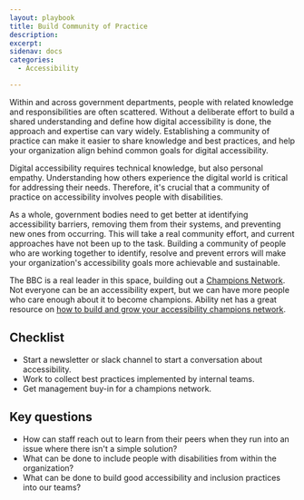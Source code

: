 ```yaml
---
layout: playbook
title: Build Community of Practice
description: 
excerpt: 
sidenav: docs
categories:
  - Accessibility

---
```


Within and across government departments, people with related knowledge and responsibilities are often scattered. Without a deliberate effort to build a shared understanding and define how digital accessibility is done, the approach and expertise can vary widely. Establishing a community of practice can make it easier to share knowledge and best practices, and help your organization align behind common goals for digital accessibility.

Digital accessibility requires technical knowledge, but also personal empathy. Understanding how others experience the digital world is critical for addressing their needs. Therefore, it's crucial that a community of practice on accessibility involves people with disabilities.

As a whole, government bodies need to get better at identifying accessibility barriers, removing them from their systems, and preventing new ones from occurring. This will take a real community effort, and current approaches have not been up to the task. Building a community of people who are working together to identify, resolve and prevent errors will make your organization's accessibility goals more achievable and sustainable.

The BBC is a real leader in this space, building out a [Champions Network](https://www.bbc.co.uk/accessibility/forproducts/champions/). Not everyone can be an accessibility expert, but we can have more people who care enough about it to become champions. Ability net has a great resource on [how to build and grow your accessibility champions network](https://abilitynet.org.uk/news-blogs/how-build-and-grow-your-accessibility-champions-network).


## Checklist

* Start a newsletter or slack channel to start a conversation about accessibility.
* Work to collect best practices implemented by internal teams.
* Get management buy-in for a champions network.

## Key questions

* How can staff reach out to learn from their peers when they run into an issue where there isn't a simple solution? 
* What can be done to include people with disabilities from within the organization?
* What can be done to build good accessibility and inclusion practices into our teams? 

